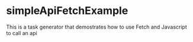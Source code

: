 # simpleApiFetchExample
This is a task generator that demostrates how to use Fetch and Javascript to call an api
